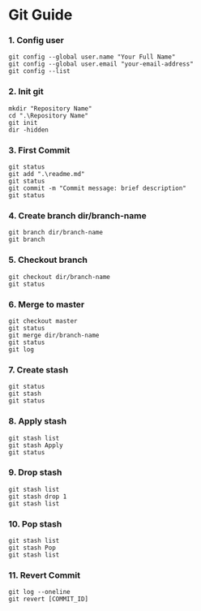 # Git Guide
### 1. Config user
```
git config --global user.name "Your Full Name"
git config --global user.email "your-email-address"
git config --list
```
### 2. Init git
```
mkdir "Repository Name"
cd ".\Repository Name"
git init
dir -hidden
```
### 3. First Commit
```
git status
git add ".\readme.md"
git status
git commit -m "Commit message: brief description"
git status
```
### 4. Create branch dir/branch-name
```
git branch dir/branch-name
git branch
```
### 5. Checkout branch
```
git checkout dir/branch-name
git status
```
### 6.  Merge to master
```
git checkout master
git status
git merge dir/branch-name
git status
git log
```
### 7. Create stash
```
git status
git stash
git status
```
### 8. Apply stash
```
git stash list
git stash Apply
git status
```
### 9. Drop stash 
```
git stash list
git stash drop 1
git stash list
```
### 10. Pop stash
``` 
git stash list
git stash Pop
git stash list
```
### 11. Revert Commit
```
git log --oneline
git revert [COMMIT_ID]
```